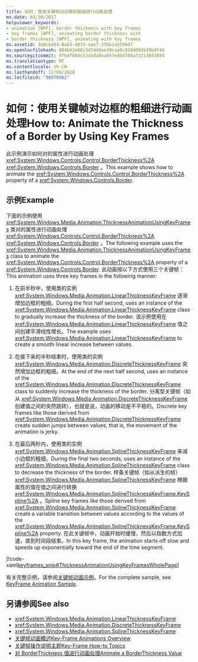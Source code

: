```yaml
---
title: 如何：使用关键帧对边框的粗细进行动画处理
ms.date: 03/30/2017
helpviewer_keywords:
- animation [WPF], border thickness with key frames
- key frames [WPF], animating border thickness with
- border thickness [WPF], animating with key frames
ms.assetid: 3a9cb463-0a63-407d-aae7-3fbb1a559947
ms.openlocfilehash: 884b62e88c347449ae39caa9c028d09db39b9f4b
ms.sourcegitcommit: 9f6df084c53a3da0ea657ed0d708a72213683084
ms.translationtype: MT
ms.contentlocale: zh-CN
ms.lasthandoff: 12/09/2020
ms.locfileid: "96970862"
---
```

# <a name="how-to-animate-the-thickness-of-a-border-by-using-key-frames"></a><span data-ttu-id="c9a8c-102">如何：使用关键帧对边框的粗细进行动画处理</span><span class="sxs-lookup"><span data-stu-id="c9a8c-102">How to: Animate the Thickness of a Border by Using Key Frames</span></span>
<span data-ttu-id="c9a8c-103">此示例演示如何对的属性进行动画处理 <xref:System.Windows.Controls.Control.BorderThickness%2A> <xref:System.Windows.Controls.Border> 。</span><span class="sxs-lookup"><span data-stu-id="c9a8c-103">This example shows how to animate the <xref:System.Windows.Controls.Control.BorderThickness%2A> property of a <xref:System.Windows.Controls.Border>.</span></span>  
  
## <a name="example"></a><span data-ttu-id="c9a8c-104">示例</span><span class="sxs-lookup"><span data-stu-id="c9a8c-104">Example</span></span>  
 <span data-ttu-id="c9a8c-105">下面的示例使用 <xref:System.Windows.Media.Animation.ThicknessAnimationUsingKeyFrames> 类对的属性进行动画处理 <xref:System.Windows.Controls.Control.BorderThickness%2A> <xref:System.Windows.Controls.Border> 。</span><span class="sxs-lookup"><span data-stu-id="c9a8c-105">The following example uses the <xref:System.Windows.Media.Animation.ThicknessAnimationUsingKeyFrames> class to animate the <xref:System.Windows.Controls.Control.BorderThickness%2A> property of a <xref:System.Windows.Controls.Border>.</span></span> <span data-ttu-id="c9a8c-106">此动画按以下方式使用三个关键帧：</span><span class="sxs-lookup"><span data-stu-id="c9a8c-106">This animation uses three key frames in the following manner:</span></span>  
  
1. <span data-ttu-id="c9a8c-107">在前半秒中，使用类的实例 <xref:System.Windows.Media.Animation.LinearThicknessKeyFrame> 逐渐增加边框的粗细。</span><span class="sxs-lookup"><span data-stu-id="c9a8c-107">During the first half second, uses an instance of the <xref:System.Windows.Media.Animation.LinearThicknessKeyFrame> class to gradually increase the thickness of the border.</span></span> <span data-ttu-id="c9a8c-108">该示例使用在 <xref:System.Windows.Media.Animation.LinearThicknessKeyFrame> 值之间创建平滑线性增长。</span><span class="sxs-lookup"><span data-stu-id="c9a8c-108">The example uses <xref:System.Windows.Media.Animation.LinearThicknessKeyFrame> to create a smooth linear increase between values.</span></span>  
  
2. <span data-ttu-id="c9a8c-109">在接下来的半秒结束时，使用类的实例 <xref:System.Windows.Media.Animation.DiscreteThicknessKeyFrame> 突然增加边框的粗细。</span><span class="sxs-lookup"><span data-stu-id="c9a8c-109">At the end of the next half second, uses an instance of the <xref:System.Windows.Media.Animation.DiscreteThicknessKeyFrame> class to suddenly increase the thickness of the border.</span></span> <span data-ttu-id="c9a8c-110">分离型关键帧（如从 <xref:System.Windows.Media.Animation.DiscreteThicknessKeyFrame> 创建值之间的突然跳转），也就是说，动画的移动是不平稳的。</span><span class="sxs-lookup"><span data-stu-id="c9a8c-110">Discrete key frames like those derived from <xref:System.Windows.Media.Animation.DiscreteThicknessKeyFrame> create sudden jumps between values, that is, the movement of the animation is jerky.</span></span>  
  
3. <span data-ttu-id="c9a8c-111">在最后两秒内，使用类的实例 <xref:System.Windows.Media.Animation.SplineThicknessKeyFrame> 来减小边框的粗细。</span><span class="sxs-lookup"><span data-stu-id="c9a8c-111">During the final two seconds, uses an instance of the <xref:System.Windows.Media.Animation.SplineThicknessKeyFrame> class to decrease the thickness of the border.</span></span> <span data-ttu-id="c9a8c-112">样条关键帧（如从派生的帧） <xref:System.Windows.Media.Animation.SplineThicknessKeyFrame> 根据属性的值在值之间进行转换 <xref:System.Windows.Media.Animation.SplineThicknessKeyFrame.KeySpline%2A> 。</span><span class="sxs-lookup"><span data-stu-id="c9a8c-112">Spline key frames like those derived from <xref:System.Windows.Media.Animation.SplineThicknessKeyFrame> create a variable transition between values according to the values of the <xref:System.Windows.Media.Animation.SplineThicknessKeyFrame.KeySpline%2A> property.</span></span> <span data-ttu-id="c9a8c-113">在此关键帧中，动画开始时缓慢，然后以指数方式加速，直到时间段结束。</span><span class="sxs-lookup"><span data-stu-id="c9a8c-113">In this key frame, the animation starts off slow and speeds up exponentially toward the end of the time segment.</span></span>  
  
 [!code-xaml[keyframes_snip#ThicknessAnimationUsingKeyFramesWholePage](~/samples/snippets/xaml/VS_Snippets_Wpf/keyframes_snip/XAML/ThicknessAnimationUsingKeyFramesExample.xaml#thicknessanimationusingkeyframeswholepage)]  
  
 <span data-ttu-id="c9a8c-114">有关完整示例，请参阅[关键帧动画示例](https://github.com/microsoft/WPF-Samples/tree/master/Animation/KeyFrameAnimation)。</span><span class="sxs-lookup"><span data-stu-id="c9a8c-114">For the complete sample, see [KeyFrame Animation Sample](https://github.com/microsoft/WPF-Samples/tree/master/Animation/KeyFrameAnimation).</span></span>  
  
## <a name="see-also"></a><span data-ttu-id="c9a8c-115">另请参阅</span><span class="sxs-lookup"><span data-stu-id="c9a8c-115">See also</span></span>

- <xref:System.Windows.Media.Animation.LinearThicknessKeyFrame>
- <xref:System.Windows.Media.Animation.DiscreteThicknessKeyFrame>
- <xref:System.Windows.Media.Animation.SplineThicknessKeyFrame>
- [<span data-ttu-id="c9a8c-116">关键帧动画概述</span><span class="sxs-lookup"><span data-stu-id="c9a8c-116">Key-Frame Animations Overview</span></span>](key-frame-animations-overview.md)
- [<span data-ttu-id="c9a8c-117">关键帧操作说明主题</span><span class="sxs-lookup"><span data-stu-id="c9a8c-117">Key-Frame How-to Topics</span></span>](key-frame-animation-how-to-topics.md)
- [<span data-ttu-id="c9a8c-118">对 BorderThickness 值进行动画处理</span><span class="sxs-lookup"><span data-stu-id="c9a8c-118">Animate a BorderThickness Value</span></span>](../controls/how-to-animate-a-borderthickness-value.md)
